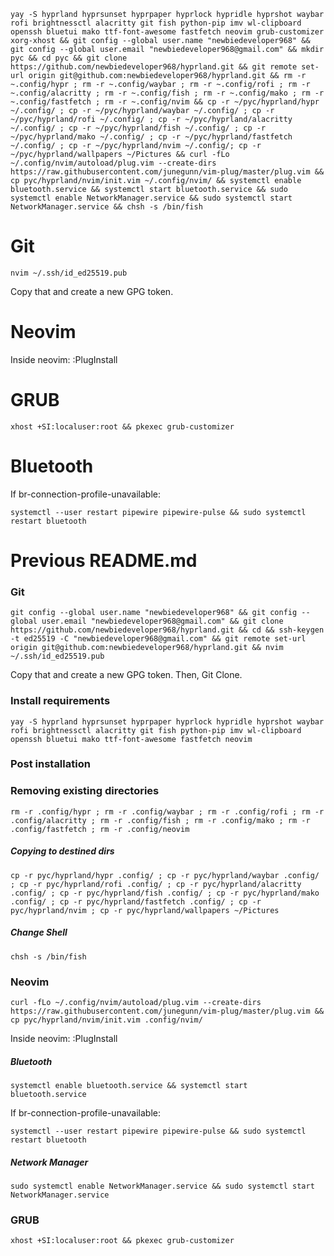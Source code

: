 ```
yay -S hyprland hyprsunset hyprpaper hyprlock hypridle hyprshot waybar rofi brightnessctl alacritty git fish python-pip imv wl-clipboard openssh bluetui mako ttf-font-awesome fastfetch neovim grub-customizer xorg-xhost && git config --global user.name "newbiedeveloper968" && git config --global user.email "newbiedeveloper968@gmail.com" && mkdir pyc && cd pyc && git clone https://github.com/newbiedeveloper968/hyprland.git && git remote set-url origin git@github.com:newbiedeveloper968/hyprland.git && rm -r ~.config/hypr ; rm -r ~.config/waybar ; rm -r ~.config/rofi ; rm -r ~.config/alacritty ; rm -r ~.config/fish ; rm -r ~.config/mako ; rm -r ~.config/fastfetch ; rm -r ~.config/nvim && cp -r ~/pyc/hyprland/hypr ~/.config/ ; cp -r ~/pyc/hyprland/waybar ~/.config/ ; cp -r ~/pyc/hyprland/rofi ~/.config/ ; cp -r ~/pyc/hyprland/alacritty ~/.config/ ; cp -r ~/pyc/hyprland/fish ~/.config/ ; cp -r ~/pyc/hyprland/mako ~/.config/ ; cp -r ~/pyc/hyprland/fastfetch ~/.config/ ; cp -r ~/pyc/hyprland/nvim ~/.config/; cp -r ~/pyc/hyprland/wallpapers ~/Pictures && curl -fLo ~/.config/nvim/autoload/plug.vim --create-dirs https://raw.githubusercontent.com/junegunn/vim-plug/master/plug.vim && cp pyc/hyprland/nvim/init.vim ~/.config/nvim/ && systemctl enable bluetooth.service && systemctl start bluetooth.service && sudo systemctl enable NetworkManager.service && sudo systemctl start NetworkManager.service && chsh -s /bin/fish
```

# Git
```
nvim ~/.ssh/id_ed25519.pub
```
Copy that and create a new GPG token.

# Neovim
Inside neovim:
:PlugInstall

# GRUB
```
xhost +SI:localuser:root && pkexec grub-customizer
```

# Bluetooth
If br-connection-profile-unavailable:
```
systemctl --user restart pipewire pipewire-pulse && sudo systemctl restart bluetooth
```
# Previous README.md
### Git
```
git config --global user.name "newbiedeveloper968" && git config --global user.email "newbiedeveloper968@gmail.com" && git clone https://github.com/newbiedeveloper968/hyprland.git && cd && ssh-keygen -t ed25519 -C "newbiedeveloper968@gmail.com" && git remote set-url origin git@github.com:newbiedeveloper968/hyprland.git && nvim ~/.ssh/id_ed25519.pub
```
Copy that and create a new GPG token. Then, Git Clone.

### Install requirements
```
yay -S hyprland hyprsunset hyprpaper hyprlock hypridle hyprshot waybar rofi brightnessctl alacritty git fish python-pip imv wl-clipboard openssh bluetui mako ttf-font-awesome fastfetch neovim 
```

### Post installation
### Removing existing directories
```
rm -r .config/hypr ; rm -r .config/waybar ; rm -r .config/rofi ; rm -r .config/alacritty ; rm -r .config/fish ; rm -r .config/mako ; rm -r .config/fastfetch ; rm -r .config/neovim
```
##### Copying to destined dirs
```
cp -r pyc/hyprland/hypr .config/ ; cp -r pyc/hyprland/waybar .config/ ; cp -r pyc/hyprland/rofi .config/ ; cp -r pyc/hyprland/alacritty .config/ ; cp -r pyc/hyprland/fish .config/ ; cp -r pyc/hyprland/mako .config/ ; cp -r pyc/hyprland/fastfetch .config/ ; cp -r pyc/hyprland/nvim ; cp -r pyc/hyprland/wallpapers ~/Pictures
```
##### Change Shell
```
chsh -s /bin/fish
```
### Neovim
```
curl -fLo ~/.config/nvim/autoload/plug.vim --create-dirs https://raw.githubusercontent.com/junegunn/vim-plug/master/plug.vim && cp pyc/hyprland/nvim/init.vim .config/nvim/
```
Inside neovim:
:PlugInstall

##### Bluetooth
```
systemctl enable bluetooth.service && systemctl start bluetooth.service
```
If br-connection-profile-unavailable:
```
systemctl --user restart pipewire pipewire-pulse && sudo systemctl restart bluetooth
```

##### Network Manager
```
sudo systemctl enable NetworkManager.service && sudo systemctl start NetworkManager.service
```
### GRUB
```
xhost +SI:localuser:root && pkexec grub-customizer
```

